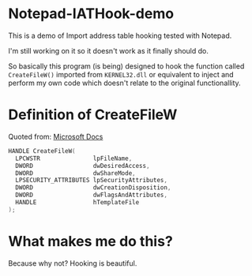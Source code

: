 # Notepad-IATHook-demo

This is a demo of Import address table hooking tested with Notepad.

I'm still working on it so it doesn't work as it finally should do.

So basically this program (is being) designed to hook the function called `CreateFileW()` imported from `KERNEL32.dll` or equivalent to inject and perform my own code which doesn't relate to
the original functionallity.

# Definition of CreateFileW

Quoted from: [Microsoft Docs](https://docs.microsoft.com/en-us/windows/win32/api/fileapi/nf-fileapi-createfilew)

```cpp
HANDLE CreateFileW(
  LPCWSTR               lpFileName,
  DWORD                 dwDesiredAccess,
  DWORD                 dwShareMode,
  LPSECURITY_ATTRIBUTES lpSecurityAttributes,
  DWORD                 dwCreationDisposition,
  DWORD                 dwFlagsAndAttributes,
  HANDLE                hTemplateFile
);
```

# What makes me do this?

Because why not? Hooking is beautiful.